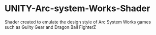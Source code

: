 # UNITY-Arc-system-Works-Shader
Shader created to emulate the design style of Arc System Works games such as Guilty Gear and Dragon Ball FighterZ
